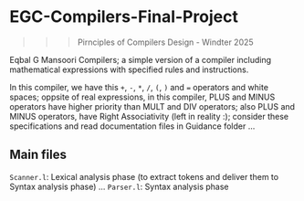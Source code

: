 # EGC-Compilers-Final-Project
>>> Pirnciples of Compilers Design - Windter 2025

Eqbal G Mansoori Compilers; a simple version of a compiler including mathematical expressions with specified rules and instructions. 

In this compiler, we have this <code>+</code>, <code>-</code>, <code>*</code>, <code>/</code>, <code>(</code>, <code>)</code> and <code>=</code> operators and white spaces; oppsite of real expressions, in this compiler, PLUS and MINUS operators have higher priority than MULT and DIV operators; also PLUS and MINUS operators, have Right Associativity (left in reality :); consider these specifications and read documentation files in Guidance folder ...

## Main files
<code>Scanner.l</code>: Lexical analysis phase (to extract tokens and deliver them to Syntax analysis phase) ...
<code>Parser.l</code>: Syntax analysis phase 
